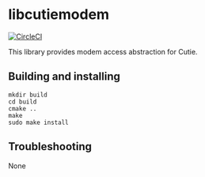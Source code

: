 # libcutiemodem

[![CircleCI](https://dl.circleci.com/status-badge/img/gh/cutie-shell/libcutiemodem/tree/droidian.svg?style=svg)](https://dl.circleci.com/status-badge/redirect/gh/cutie-shell/libcutiemodem/tree/droidian)

This library provides modem access abstraction for Cutie.

## Building and installing

```
mkdir build
cd build
cmake ..
make
sudo make install
```

## Troubleshooting
None

